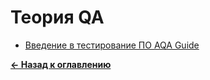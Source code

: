 # Теория QA

* [Введение в тестирование ПО AQA Guide](intro_to_software_testing_aqa_guide.md)

[**&#x2190; Назад к оглавлению**](../../README.md)